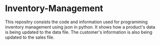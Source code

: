 # Inventory-Management
This repositry consists the code and information used for programming inventory management using json in python.
It shows how a product's data is being updated to the data file.
The customer's information is also being updated to the sales file.
